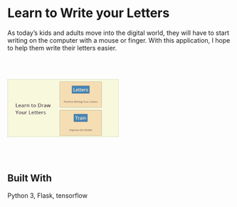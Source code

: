 # Learn to Write your Letters

As today’s kids and adults move into the digital world, they will have to start writing on the computer with a mouse or finger.  With this application, I hope to help them write their letters easier.

<br />
<br />

![Weather Station](./data/learn-letters.png)

<br />
<br />

## Built With

Python 3, Flask, tensorflow

